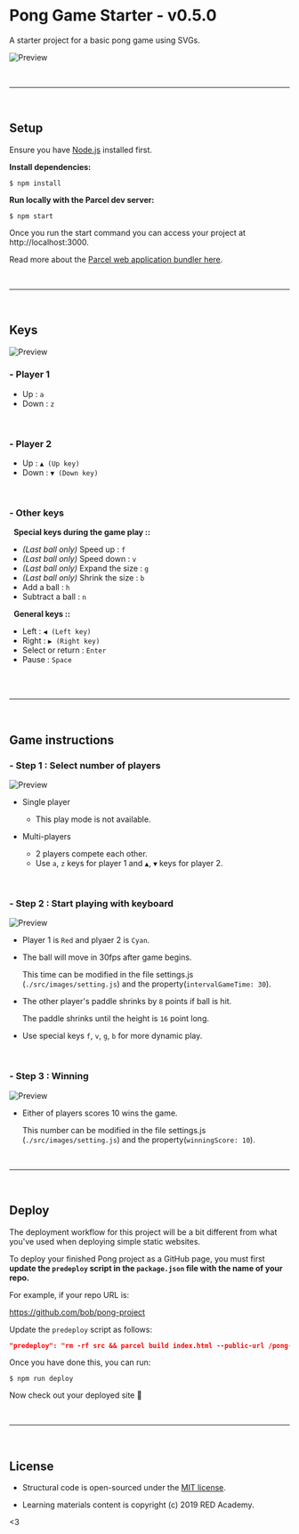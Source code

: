 # Pong Game Starter - v0.5.0

A starter project for a basic pong game using SVGs.

![Preview](src/images/preview_game_0.png)
&nbsp;

&nbsp;

---

&nbsp;
## Setup

Ensure you have [Node.js](https://nodejs.org/en/) installed first.

**Install dependencies:**

`$ npm install`

**Run locally with the Parcel dev server:**

`$ npm start`

Once you run the start command you can access your project at http://localhost:3000.

Read more about the [Parcel web application bundler here](https://parceljs.org/).
&nbsp;

&nbsp;

---

&nbsp;
## Keys

![Preview](src/images/preview_game_keyboard.png)

### - Player 1
- Up : `a`
- Down : `z`

&nbsp;
### - Player 2
- Up : `▲ (Up key)`
- Down : `▼ (Down key)`

&nbsp;
### - Other keys
&nbsp;
    **Special keys during the game play ::**
- *(Last ball only)* Speed up : `f` 
- *(Last ball only)* Speed down : `v` 
- *(Last ball only)* Expand the size : `g`
- *(Last ball only)* Shrink the size : `b`
- Add a ball : `h`
- Subtract a ball : `n`

&nbsp;
**General keys ::**
- Left : `◀︎ (Left key)`
- Right : `▶ (Right key)`
- Select or return : `Enter`
- Pause : `Space`   
&nbsp;

&nbsp;

---
<!-- TO DO :: FEATURES
1. select game mode oop
2. flashing text
3. key event
4. rendering
5. movements
6. collision
7. ball speed change
8. ball size change
9. ball add/remove
10. paddle size change
11. guideline
 -->
&nbsp;
## Game instructions

### - Step 1 : Select number of players
![Preview](src/images/preview_game_1.png)
- Single player 
&nbsp;

    - This play mode is not available.

- Multi-players
&nbsp;

    - 2 players compete each other. 
    - Use `a`, `z` keys for player 1 and `▲`, `▼` keys for player 2.
&nbsp;

&nbsp;
### - Step 2 : Start playing with keyboard
![Preview](src/images/preview_game_2.png)
- Player 1 is `Red` and plyaer 2 is `Cyan`.

- The ball will move in 30fps after game begins.
    &nbsp;

    This time can be modified in the file settings.js (`./src/images/setting.js`) and the property(`intervalGameTime: 30`).
- The other player's paddle shrinks by `8` points if ball is hit.
    &nbsp;

    The paddle shrinks until the height is `16` point long.
- Use special keys `f`, `v`, `g`, `b` for more dynamic play.
&nbsp;

&nbsp;
### - Step 3 : Winning
![Preview](src/images/preview_game_3.png)
- Either of players scores 10 wins the game.
&nbsp;

    This number can be modified in the file settings.js (`./src/images/setting.js`) and the property(`winningScore: 10`).
&nbsp;

&nbsp;

---

&nbsp;
## Deploy

The deployment workflow for this project will be a bit different from what you've used when deploying simple static websites.

To deploy your finished Pong project as a GitHub page, you must first **update the `predeploy` script in the `package.json` file with the name of your repo.**

For example, if your repo URL is:

https://github.com/bob/pong-project

Update the `predeploy` script as follows:

```json
"predeploy": "rm -rf src && parcel build index.html --public-url /pong-project",
```

Once you have done this, you can run:

`$ npm run deploy`

Now check out your deployed site 🙂
&nbsp;

&nbsp;

---

&nbsp;
## License
- Structural code is open-sourced under the [MIT license](/LICENSE.md). 
&nbsp;

- Learning materials content is copyright (c) 2019 RED Academy.

<3